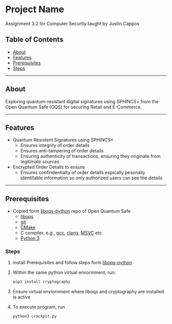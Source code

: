 # Project Name

Assignment 3.2 for Computer Securtiy taught by Justin Cappos

## Table of Contents

- [About](#about)
- [Features](#features)
- [Prerequisites](#prerequisites)
- [Steps](#steps)

---

## About

Exploring quantum-resistant digital signatures using SPHINCS+ from the
Open Quantum Safe (OQS) for securing Retail and E-Commerce.

---

## Features

- Quantum Resistent Signatures using SPHINCS+
  - Ensures integrity of order details
  - Ensures anti-tampering of order details
  - Ensuring authenticity of transactions, ensuring they originate from legitimate sources 
- Encrypted Order Details to ensure
  - Ensures confindentialty of order details espically pesonally identifable information so only authorized users can see the details

---

## Prerequisites

- Copied form [liboqs-python](https://github.com/open-quantum-safe/liboqs-python) repo of Open Quantum Safe
  - [liboqs](https://github.com/open-quantum-safe/liboqs)
  - [git](https://git-scm.com/)
  - [CMake](https://cmake.org/)
  - C compiler,
    e.g., [gcc](https://gcc.gnu.org/), [clang](https://clang.llvm.org),
    [MSVC](https://visualstudio.microsoft.com/vs/) etc.
  - [Python 3](https://www.python.org/)

### Steps

1. Install Prerequisites and follow steps form [liboqs-python](https://github.com/open-quantum-safe/liboqs-python)

2. Within the same python virtual envorinment, run:
   ```bash
   pip3 install cryptography
3. Ensure virtual enviornment where liboqs and cryptography are installed is active
4. To execute program, run
   ```bash
   python3 crackpit.py

